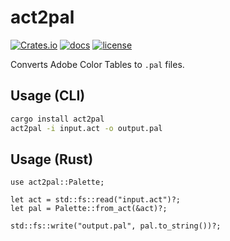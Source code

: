 # act2pal

[![Crates.io](https://img.shields.io/crates/v/act2pal)](https://crates.io/crates/act2pal)
[![docs](https://docs.rs/act2pal/badge.svg)](https://docs.rs/act2pal)
[![license](https://img.shields.io/badge/license-MIT-blue.svg)](https://github.com/tipsypastels/act2pal/blob/main/LICENSE)

Converts Adobe Color Tables to `.pal` files.

## Usage (CLI)

```bash
cargo install act2pal
act2pal -i input.act -o output.pal
```

## Usage (Rust)

```rust,ignore
use act2pal::Palette;

let act = std::fs::read("input.act")?;
let pal = Palette::from_act(&act)?;

std::fs::write("output.pal", pal.to_string())?;
```